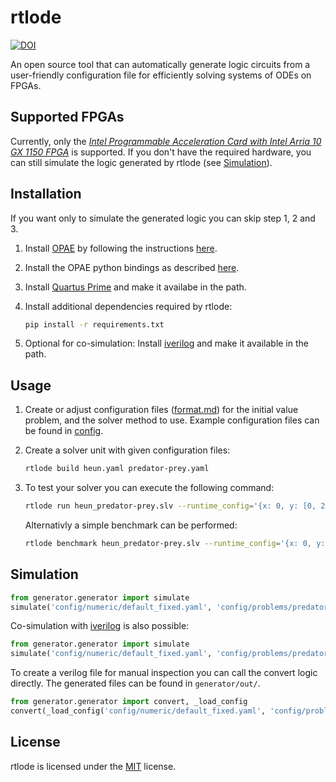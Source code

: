 # rtlode

[![DOI](https://zenodo.org/badge/372437289.svg)](https://zenodo.org/badge/latestdoi/372437289)

An open source tool that can automatically generate logic circuits from a user-friendly configuration file for efficiently solving systems of ODEs on FPGAs.

## Supported FPGAs
Currently, only the *[Intel Programmable Acceleration Card with Intel Arria 10 GX 1150 FPGA](https://www.intel.com/content/dam/www/programmable/us/en/pdfs/literature/hb/arria-10/a10_handbook.pdf)* is supported.
If you don't have the required hardware, you can still simulate the logic generated by rtlode (see [Simulation](#simulation)).

## Installation
If you want only to simulate the generated logic you can skip step 1, 2 and 3.

1. Install [OPAE](https://01.org/OPAE) by following the instructions [here](https://opae.github.io/latest/docs/install_guide/installation_guide.html).

2. Install the OPAE python bindings as described [here](https://opae.github.io/latest/docs/README.html#installation).

3. Install [Quartus Prime](https://www.intel.de/content/www/de/de/software/programmable/quartus-prime/overview.html) and make it availabe in the path.

4. Install additional dependencies required by rtlode:
    ```bash
    pip install -r requirements.txt
    ```

5. Optional for co-simulation: Install [iverilog](https://github.com/steveicarus/iverilog) and make it available in the path.

## Usage
1. Create or adjust configuration files ([format.md](config/format.md)) for the initial value problem, and the solver method to use.
    Example configuration files can be found in [config](config).

2. Create a solver unit with given configuration files:
    ```bash
    rtlode build heun.yaml predator-prey.yaml
    ```

3.  To test your solver you can execute the following command:
    ```bash
    rtlode run heun_predator-prey.slv --runtime_config='{x: 0, y: [0, 2], n: 60, h: 0.17}'
    ```
    Alternativly a simple benchmark can be performed:
    ```bash
    rtlode benchmark heun_predator-prey.slv --runtime_config='{x: 0, y: [0, 2], n: 60, h: 0.17}'
    ```

## Simulation

```python
from generator.generator import simulate
simulate('config/numeric/default_fixed.yaml', 'config/problems/predator-prey.yaml', 'config/methods/heun.yaml')
```

Co-simulation with [iverilog](https://github.com/steveicarus/iverilog) is also possible:
```python
from generator.generator import simulate
simulate('config/numeric/default_fixed.yaml', 'config/problems/predator-prey.yaml', 'config/methods/heun.yaml', cosimulate=True)
```

To create a verilog file for manual inspection you can call the convert logic directly. The generated files can be found in `generator/out/`.
```python
from generator.generator import convert, _load_config
convert(_load_config('config/numeric/default_fixed.yaml', 'config/problems/vdpol.yaml', 'config/methods/rk4.yaml'))
```

## License
rtlode is licensed under the [MIT](LICENSE) license.